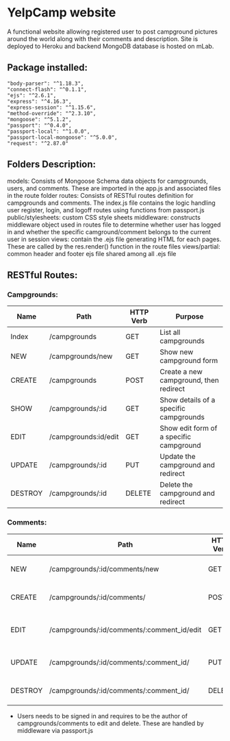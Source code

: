 # YelpCamp website
A functional website allowing registered user to post campground pictures around the world along with their comments and description.
Site is deployed to Heroku and backend MongoDB database is hosted on mLab.

## Package installed: 
    "body-parser": "^1.18.3",
    "connect-flash": "^0.1.1",
    "ejs": "^2.6.1",
    "express": "^4.16.3",
    "express-session": "^1.15.6",
    "method-override": "^2.3.10",
    "mongoose": "^5.1.2",
    "passport": "^0.4.0",
    "passport-local": "^1.0.0",
    "passport-local-mongoose": "^5.0.0",
    "request": "^2.87.0"
    
## Folders Description:
models: Consists of Mongoose Schema data objects for campgrounds, users, and comments. These are imported in the app.js and associated files in the route folder
routes: Consists of RESTful routes definition for campgrounds and comments. The index.js file contains the logic handling user register, login, and logoff routes using functions from passport.js
public/stylesheets: custom CSS style sheets
middleware: constructs middleware object used in routes file to determine whether user has logged in and whether the specific camground/comment belongs to the current user in session
views: contain the .ejs file generating HTML for each pages. These are called by the res.render() function in the route files
views/partial: common header and footer ejs file shared among all .ejs file


## RESTful Routes: 
### Campgrounds:
| Name   | Path                | HTTP Verb | Purpose                                |
| ---    |  ---                |   ---     |   ---                                  |
| Index  | /campgrounds        | GET       | List all campgrounds                   |
| NEW    | /campgrounds/new    | GET       | Show new campground form               | 
| CREATE | /campgrounds        | POST      | Create a new campground, then redirect |
| SHOW   | /campgrounds/:id    | GET       | Show details of a specific campgrounds |
| EDIT   | /campgrounds:id/edit| GET       | Show edit form of a specific campground|
| UPDATE | /campgrounds/:id    | PUT       | Update the campground and redirect     |
| DESTROY| /campgrounds/:id    | DELETE    | Delete the campground and redirect     |

### Comments: 
| Name   | Path                                      | HTTP Verb | Purpose                                |
| ---    |  ---                                      |   ---     |   ---                                  |
| NEW    | /campgrounds/:id/comments/new             | GET       | Show new comment form                  | 
| CREATE | /campgrounds/:id/comments/                | POST      | Create a new campground, then redirect |
| EDIT   | /campgrounds/:id/comments/:comment_id/edit| GET       | Show edit form of a specific comment   |
| UPDATE | /campgrounds/:id/comments/:comment_id/    | PUT       | Update the comments and redirect       |
| DESTROY| /campgrounds/:id/comments/:comment_id/    | DELETE    | Delete the campground and redirect     |

* Users needs to be signed in and requires to be the author of campgrounds/comments to edit and delete. These are handled by middleware via passport.js
